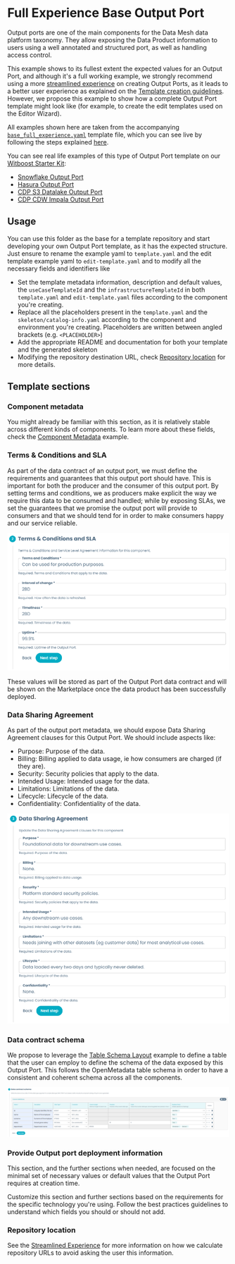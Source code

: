 # Full Experience Base Output Port

Output ports are one of the main components for the Data Mesh data platform taxonomy. They allow exposing the Data Product information to users using a well annotated and structured port, as well as handling access control.

This example shows to its fullest extent the expected values for an Output Port, and although it's a full working example, we strongly recommend using a more [streamlined experience](../StreamlinedExperience/base_streamlined_experience.md) on creating Output Ports, as it leads to a better user experience as explained on the [Template creation guidelines](../../../guidelines.md). However, we propose this example to show how a complete Output Port template might look like (for example, to create the edit templates used on the Editor Wizard).

All examples shown here are taken from the accompanying [`base_full_experience.yaml`](base_full_experience.yaml) template file, which you can see live by following the steps explained [here](../../README.md#usage).

You can see real life examples of this type of Output Port template on our [Witboost Starter Kit](https://github.com/agile-lab-dev/witboost-starter-kit):

- [Snowflake Output Port](https://github.com/agile-lab-dev/witboost-snowflake-output-port-template)
- [Hasura Output Port](https://github.com/agile-lab-dev/witboost-hasura-output-port-template)
- [CDP S3 Datalake Output Port](https://github.com/agile-lab-dev/witboost-cdp-dl-s3-output-port-template/blob/master/template.yaml)
- [CDP CDW Impala Output Port](https://github.com/agile-lab-dev/witboost-cdp-cdw-impala-output-port-template)

## Usage

You can use this folder as the base for a template repository and start developing your own Output Port template, as it has the expected structure. Just ensure to rename the example yaml to `template.yaml` and the edit template example yaml to `edit-template.yaml` and to modify all the necessary fields and identifiers like

- Set the template metadata information, description and default values, the `useCaseTemplateId` and the `infrastructureTemplateId` in both `template.yaml` and `edit-template.yaml` files according to the component you're creating.
- Replace all the placeholders present in the `template.yaml` and the `skeleton/catalog-info.yaml` according to the component and environment you're creating. Placeholders are written between angled brackets (e.g. `<PLACEHOLDER>`)
- Add the appropriate README and documentation for both your template and the generated skeleton
- Modifying the repository destination URL, check [Repository location](#repository-location) for more details.

## Template sections

### Component metadata

You might already be familiar with this section, as it is relatively stable across different kinds of components. To learn more about these fields, check the [Component Metadata](../../ComponentMetadata/component_metadata.md) example.

### Terms & Conditions and SLA

As part of the data contract of an output port, we must define the requirements and guarantees that this output port should have. This is important for both the producer and the consumer of this output port. By setting terms and conditions, we as producers make explicit the way we require this data to be consumed and handled; while by exposing SLAs, we set the guarantees that we promise the output port will provide to consumers and that we should tend for in order to make consumers happy and our service reliable.

![termsNConditionsSLA.png](img/termsNConditionsSLA.png)

These values will be stored as part of the Output Port data contract and will be shown on the Marketplace once the data product has been successfully deployed.

### Data Sharing Agreement

As part of the output port metadata, we should expose Data Sharing Agreement clauses for this Output Port. We should include aspects like:

- Purpose: Purpose of the data.
- Billing: Billing applied to data usage, ie how consumers are charged (if they are).
- Security: Security policies that apply to the data.
- Intended Usage: Intended usage for the data.
- Limitations: Limitations of the data.
- Lifecycle: Lifecycle of the data.
- Confidentiality: Confidentiality of the data.

![dataSharingAgreement.png](img/dataSharingAgreement.png)

### Data contract schema

We propose to leverage the [Table Schema Layout](../../TableSchemaLayout/table_schema_layout.md) example to define a table that the user can employ to define the schema of the data exposed by this Output Port. This follows the OpenMetadata table schema in order to have a consistent and coherent schema across all the components.

![data_contract_schema.png](img/data_contract_schema.png)

### Provide Output port deployment information

This section, and the further sections when needed, are focused on the minimal set of necessary values or default values that the Output Port requires at creation time.

Customize this section and further sections based on the requirements for the specific technology you're using. Follow the best practices guidelines to understand which fields you should or should not add. 

### Repository location

See the [Streamlined Experience](../StreamlinedExperience/base_streamlined_experience.md#repository-location) for more information on how we calculate repository URLs to avoid asking the user this information.
